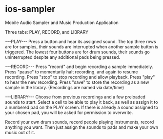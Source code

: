 # ios-sampler
Mobile Audio Sampler and Music Production Application

Three tabs: PLAY, RECORD, and LIBRARY

---PLAY---
Press a button and hear its assigned sound.
The top three rows are for samples, their sounds are interrupted when another sample button is triggered.
The lowest four buttons are for drum sounds, their sounds go uninterrupted despite any additional pads being pressed.

---RECORD---
Press "record" and begin recording a sample immediately.
Press "pause" to momentarily halt recording, and again to resume recording.
Press "stop" to stop recording and allow playback.
Press "play" to hear the new recording.
Press "save" to store the recording as a new sample in the library.
(Recordings are named via date/time)

---LIBRARY---
Choose from previous recordings and a few preloaded sounds to start.
Select a cell to be able to play it back, as well as assign it to a numbered pad on the PLAY screen.
If there is already a sound assigned to your chosen pad, you will be asked for permission to overwrite. 

Record your own drum sounds, record people playing instruments, record anything you want. Then just assign the sounds to pads and make your own music out of it.
